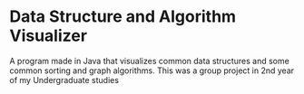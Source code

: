 # Data Structure and Algorithm Visualizer
 A program made in Java that visualizes common data structures and some common sorting and graph algorithms. This was a group project in 2nd year of my Undergraduate studies
